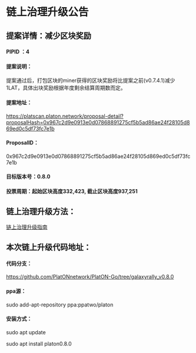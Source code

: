 # 链上治理升级公告

## 提案详情：减少区块奖励

#### PIPID ：4

#### 提案说明：

提案通过后，打包区块的miner获得的区块奖励将比提案之前(v0.7.4.1)减少1LAT，具体出块奖励根据年度剩余结算周期数而定。

#### 提案地址：

https://platscan.platon.network/proposal-detail?proposalHash=0x967c2d9e0913e0d07868891275cf5b5ad86ae24f28105d869ed0c5df73fc7e1b

#### ProposalID：

0x967c2d9e0913e0d07868891275cf5b5ad86ae24f28105d869ed0c5df73fc7e1b

#### 目标版本号：0.8.0

#### 投票周期：起始区块高度332,423, 截止区块高度937,251

## 链上治理升级方法：

[链上治理升级指南](https://github.com/PlatONnetwork/GalaxyRally/blob/master/technologies/链上治理升级指南.md)

## 本次链上升级代码地址：

#### 代码分支：

https://github.com/PlatONnetwork/PlatON-Go/tree/galaxyrally_v0.8.0

#### ppa源：

sudo add-apt-repository ppa:ppatwo/platon

#### 安装方式：

sudo apt update

sudo apt install platon0.8.0
